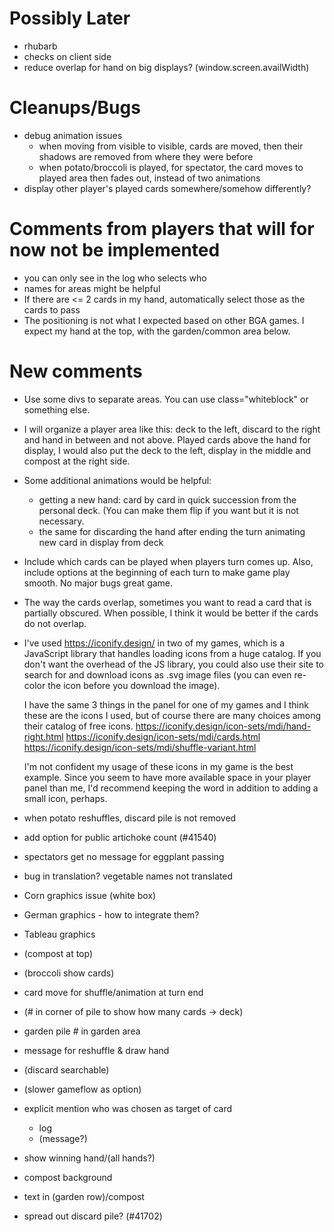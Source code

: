 Possibly Later
===
- rhubarb
- checks on client side
- reduce overlap for hand on big displays? (window.screen.availWidth)

Cleanups/Bugs
===
- debug animation issues
  - when moving from visible to visible, cards are moved, then their
    shadows are removed from where they were before
  - when potato/broccoli is played, for spectator, the card moves
    to played area then fades out, instead of two animations
- display other player's played cards somewhere/somehow differently?

Comments from players that will for now not be implemented
===
- you can only see in the log who selects who
- names for areas might be helpful
- If there are <= 2 cards in my hand, automatically select those as
  the cards to pass
- The positioning is not what I expected based on other BGA games. I
  expect my hand at the top, with the garden/common area below.

New comments
===
- Use some divs to separate areas. You can use class="whiteblock" or
  something else.
- I will organize a player area like this: deck to the left, discard
  to the right and hand in between and not above. Played cards above
  the hand for display, I would also put the deck to the left, display
  in the middle and compost at the right side.
- Some additional animations would be helpful:
  - getting a new hand: card by card in quick succession from the
    personal deck. (You can make them flip if you want but it is not
    necessary.
  - the same for discarding the hand after ending the turn animating
    new card in display from deck
- Include which cards can be played when players turn comes up. Also,
  include options at the beginning of each turn to make game play
  smooth. No major bugs great game.
- The way the cards overlap, sometimes you want to read a card that is
  partially obscured. When possible, I think it would be better if the
  cards do not overlap.
- I've used https://iconify.design/ in two of my games, which is a
  JavaScript library that handles loading icons from a huge
  catalog. If you don't want the overhead of the JS library, you could
  also use their site to search for and download icons as .svg image
  files (you can even re-color the icon before you download the
  image).

  I have the same 3 things in the panel for one of my games and I
  think these are the icons I used, but of course there are many
  choices among their catalog of free icons.
  https://iconify.design/icon-sets/mdi/hand-right.html
  https://iconify.design/icon-sets/mdi/cards.html
  https://iconify.design/icon-sets/mdi/shuffle-variant.html

  I'm not confident my usage of these icons in my game is the best
  example. Since you seem to have more available space in your player
  panel than me, I'd recommend keeping the word in addition to adding
  a small icon, perhaps.
- when potato reshuffles, discard pile is not removed
- add option for public artichoke count (#41540)
- spectators get no message for eggplant passing
- bug in translation? vegetable names not translated
- Corn graphics issue (white box)
- German graphics - how to integrate them?
- Tableau graphics
- (compost at top)
- (broccoli show cards)
- card move for shuffle/animation at turn end
- (# in corner of pile to show how many cards -> deck)
- garden pile # in garden area
- message for reshuffle & draw hand
- (discard searchable)
- (slower gameflow as option)
- explicit mention who was chosen as target of card
  - log
  - (message?)
- show winning hand/(all hands?)
- compost background
- text in (garden row)/compost
- spread out discard pile? (#41702)
